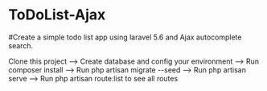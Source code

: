 # ToDoList-Ajax

#Create a simple todo list app using laravel 5.6 and Ajax autocomplete search.

Clone this project
--> Create database and config your environment 
--> Run composer install
--> Run php artisan migrate --seed
--> Run php artisan serve
--> Run php artisan route:list to see all routes
